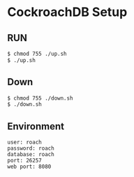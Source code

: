 # CockroachDB Setup
## RUN
```bash
$ chmod 755 ./up.sh
$ ./up.sh
```

## Down
```bash
$ chmod 755 ./down.sh
$ ./down.sh
```

## Environment
```text
user: roach
password: roach
database: roach
port: 26257
web port: 8080
```